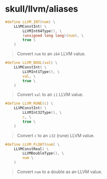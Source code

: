 # skull/llvm/aliases

```c
#define LLVM_INT(num) \
	LLVMConstInt( \
		LLVMInt64Type(), \
		(unsigned long long)(num), \
		true \
	)
```

> Convert `num` to an `i64` LLVM value.

```c
#define LLVM_BOOL(val) \
	LLVMConstInt( \
		LLVMInt1Type(), \
		val, \
		true \
	)
```

> Convert `val` to an `i1` LLVM value.

```c
#define LLVM_RUNE(c) \
	LLVMConstInt( \
		LLVMInt32Type(), \
		c, \
		true \
	)
```

> Convert `c` to an `i32` (rune) LLVM value.

```c
#define LLVM_FLOAT(num) \
	LLVMConstReal( \
		LLVMDoubleType(), \
		num \
	)
```

> Convert `num` to a double as an LLVM value.

